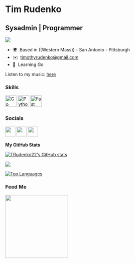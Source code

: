 Tim Rudenko
============================

Sysadmin | Programmer
---------------------

<a href="https://www.github.com/TRudenko22" target="_blank" rel="noreferrer"><img src="https://img.shields.io/github/followers/TRudenko22?logo=github&style=for-the-badge&color=64748b&labelColor=1c1917" /></a>

*   🌍  Based in ((Western Mass))  -  San Antonio  -  Pittsburgh
*   ✉️  [timothyrudenko@gmail.com](mailto:timothyrudenko@gmail.com)
*   🧠  Learning Go

Listen to my music: [here](https://www.youtube.com/channel/UCmfwJVwZx3t8wuZ-uzdyHNw)

                  
### Skills 
<p align="left">
<a href="https://go.dev/doc/" target="_blank" rel="noreferrer"><img src="https://raw.githubusercontent.com/danielcranney/readme-generator/main/public/icons/skills/go-colored.svg" width="36" height="36" alt="Go" /></a>
<a href="https://www.python.org/" target="_blank" rel="noreferrer"><img src="https://raw.githubusercontent.com/danielcranney/readme-generator/main/public/icons/skills/python-colored.svg" width="36" height="36" alt="Python" /></a>
<a href="https://fastapi.tiangolo.com/" target="_blank" rel="noreferrer"><img src="https://raw.githubusercontent.com/danielcranney/readme-generator/main/public/icons/skills/fastapi-colored.svg" width="36" height="36" alt="Fast API" /></a>
</p>
                    
### Socials
                  
                  
<p align="left"><a href="https://www.github.com/TRudenko22" target="_blank" rel="noreferrer"><img src="https://raw.githubusercontent.com/danielcranney/readme-generator/main/public/icons/socials/github.svg" width="32" height="32" /></a>
<a href="https://www.linkedin.com/in/timothy-rudenko-602a9420b/" target="_blank" rel="noreferrer"><img src="https://raw.githubusercontent.com/danielcranney/readme-generator/main/public/icons/socials/linkedin.svg" width="32" height="32" /></a>
<a href="http://www.medium.com/@timothyrudenko" target="_blank" rel="noreferrer"><img src="https://raw.githubusercontent.com/danielcranney/readme-generator/main/public/icons/socials/medium.svg" width="32" height="32" /></a></p>


<b>My GitHub Stats</b>

<a href="http://www.github.com/TRudenko22"><img src="https://github-readme-stats.vercel.app/api?username=TRudenko22&show_icons=true&hide=&count_private=true&title_color=444e59&text_color=ffffff&icon_color=64748b&bg_color=1c1917&hide_border=true&show_icons=true" alt="TRudenko22's GitHub stats" /></a>

<a href="http://www.github.com/TRudenko22"><img src="https://github-readme-streak-stats.herokuapp.com/?user=TRudenko22&stroke=ffffff&background=1c1917&ring=444e59&fire=444e59&currStreakNum=ffffff&currStreakLabel=444e59&sideNums=ffffff&sideLabels=ffffff&dates=ffffff&hide_border=true" /></a>

<a href="https://github.com/TRudenko22" align="left"><img src="https://github-readme-stats.vercel.app/api/top-langs/?username=TRudenko22&langs_count=10&title_color=444e59&text_color=ffffff&icon_color=64748b&bg_color=1c1917&hide_border=true&locale=en&custom_title=Top%20%Languages" alt="Top Languages" /></a>

### Feed Me
<a href="https://www.buymeacoffee.com/timothyrudb"><img src="https://cdn.buymeacoffee.com/buttons/v2/default-yellow.png" width="200" /></a>
